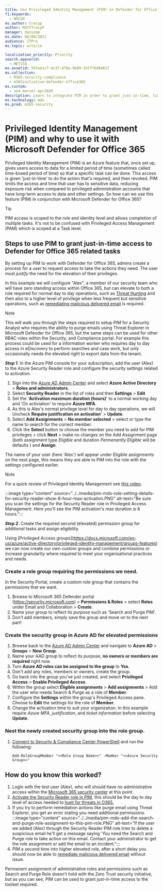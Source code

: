 ```yaml
---
title: Use Privileged Identity Management (PIM) in Defender for Office 365.
f1.keywords:
  - NOCSH
ms.author: tracyp
author: MSFTTracyP
manager: dansimp
ms.date: 08/09/2021
audience: ITPro
ms.topic: article

localization_priority: Priority
search.appverid:
  - MET150
ms.assetid: 56fee1c7-dc37-470e-9b09-33fff6d94617
ms.collection:
  - M365-security-compliance
  - m365initiative-defender-office365
ms.custom:
  - seo-marvel-apr2020
description: Learn to integrate PIM in order to grant just-in-time, time limited access to users to do elevated privilege tasks in Microsoft Defender for Office 365, lowering risk to your data.
ms.technology: mdo
ms.prod: m365-security
---
```


# Privileged Identity Management (PIM) and why to use it with Microsoft Defender for Office 365

Privileged Identity Management (PIM) is an Azure feature that, once set up, gives users access to data for a limited period of time (sometimes called time-boxed period of time) so that a specific task can be done. This access is given 'just-in-time' to do the action that's required, and then revoked. PIM limits the access and time that user has to sensitive data, reducing exposure risk when compared to privileged administration accounts that have long-term access to data and other settings. So how can we use this feature (PIM) in conjunction with Microsoft Defender for Office 365?

> [!TIP]
> PIM access is scoped to the role and identity level and allows completion of multiple tasks. It's not to be confused with Privileged Access Management (PAM) which is scoped at a Task level.

## Steps to use PIM to grant just-in-time access to Defender for Office 365 related tasks

By setting up PIM to work with Defender for Office 365, admins create a process for a user to request access to take the actions they need. The user must *justify* the need for the elevation of their privileges.

In this example we will configure "Alex", a member of our security team who will have zero standing access within Office 365, but can elevate to both a role required for normal day to day operations, such as [Threat Hunting](https://docs.microsoft.com/en-us/microsoft-365/security/office-365-security/threat-hunting-in-threat-explorer) and then also to a higher level of privilege when less frequent but sensitive operations, such as [remediating malicious delivered email](https://docs.microsoft.com/en-us/microsoft-365/security/office-365-security/remediate-malicious-email-delivered-office-365) is required.

> [!NOTE]
> This will walk you through the steps required to setup PIM for a Security Analyst who requires the ability to purge emails using Threat Explorer in Microsoft Defender for Office 365, but the same steps can be used for other RBAC roles within the Security, and Compliance portal. For example this process could be used for a information worker who requires day to day access in eDiscovery to perform searches and case work, but only occasionally needs the elevated right to export data from the tenant.


***Step 1***. In the Azure PIM console for your subscription, add the user (Alex) to the Azure Security Reader role and configure the security settings related to activation.

1. Sign into the [Azure AD Admin Center](https://aad.portal.azure.com/) and select  **Azure Active Directory** > **Roles and administrators**.
2. Select **Security Reader** in the list of roles and then **Settings** > **Edit**
3. Set the '**Activation maximum duration (hours)**' to a normal working day and 'On activiation' to require **Azure MFA**.
4. As this is Alex's normal privilege level for day to day operations, we will Uncheck **Require justification on activation**' > **Update**.
5. Select **Add Assignments** > **No member selected** > select or type the name to search for the correct member.
6. Click the **Select** button to choose the member you need to add for PIM privileges > click **Next** > make no changes on the Add Assignment page (both assignment type *Eligible* and duration *Permenantly Eligible* will be defaults ) and **Assign**.

The name of your user (here 'Alex') will appear under Eligible assignments on the next page, this means they are able to PIM into the role with the settings configured earlier.

> [!NOTE]
> For a quick review of Privileged Identity Management see [this video](https://www.youtube.com/watch?v=VQMAg0sa_lE).

:::image type="content" source="../../media/pim-mdo-role-setting-details-for-security-reader-show-8-hour-max-activation.PNG" alt-text="Be sure you scan the settings for the Security Reader role in Privileged Access Management. Here you'll see the PIM activation's max duration is 8 hours.":::

***Step 2***. Create the required second (elevated) permission group for additional tasks and assign eligibility.

Using [Privileged Access groups])https://docs.microsoft.com/en-us/azure/active-directory/privileged-identity-management/groups-features) we can now create our own custom groups and combine permissions or increase granularity where required to meet your organisational practices and needs.

### Create a role group requiring the permissions we need.

In the Security Portal, create a custom role group that contains the permissions that we want. 

1. Browse to Microsoft 365 Defender portal (https://security.microsoft.com) > **Permissions & Roles** > select **Roles** under Email and Collaboration > **Create**.
2. Name your group to reflect its purpose such as 'Search and Purge PIM'.
3. Don't add members, simply save the group and move on to the next part!

### Create the security group in Azure AD for elevated permissions

1. Browse back to the [Azure AD Admin Center](https://aad.portal.azure.com/) and navigate to **Azure AD** > **Groups** > **New Group**.
2. Name your AAD group to reflect its purpose, **no owners or members are required** right now.
3. Turn **Azure AD roles can be assigned to the group** to **Yes**.
4. Don't add any roles, members or owners, create the group.
5. Go back into the group you've just created, and select **Privileged Access** > **Enable Privileged Access**.
6. Within the group select **Eligible assignments** > **Add assignments** > Add the user who needs Search & Purge as a role of **Member**.
7. Configure the **Settings** within the group's Privileged Access pane. Choose to **Edit** the settings for the role of **Member**.
8. Change the activation time to suit your organization. In this example require *Azure MFA*, *justification*, and *ticket information* before selecting **Update**.

### Nest the newly created security group into the role group.

1. [Connect to Security & Compliance Center PowerShell](https://docs.microsoft.com/en-us/powershell/exchange/connect-to-scc-powershell?view=exchange-ps) and run the following:

    `Add-RoleGroupMember "<<Role Group Name>>" -Member "<<Azure Security Group>>"`


## How do you know this worked?

1. Login with the test user (Alex), who will should have no administrative access within the [Microsoft 365 security center](https://docs.microsoft.com/en-us/microsoft-365/security/defender/overview-security-center) at this point.
2. [Activate the Security Reader role in PIM](https://docs.microsoft.com/en-us/azure/active-directory/privileged-identity-management/pim-how-to-activate-role), this should be the day to day level of access needed to [hunt for threats in O365.](https://docs.microsoft.com/en-us/microsoft-365/security/office-365-security/threat-hunting-in-threat-explorer)
3. If you try to perform remediation actions like purge email using Threat Explorer, you get an error stating you need additional permissions.
:::image type="content" source="../../media/pim-mdo-add-the-search-and-purge-role-assignment-to-this-pim-role.PNG" alt-text="If the user we added (Alex) through the Security Reader PIM role tries to delete a suspicious email he'll get a message saying 'You need the Search and Purge role to take action on this email. Contact your administrator to get the role assignment or add the email to an incident.":::
4. PIM a second time into higher elevated role, after a short delay you should now be able to [remediate malicious delivered email](https://docs.microsoft.com/en-us/microsoft-365/security/office-365-security/remediate-malicious-email-delivered-office-365) without issue.

Permanent assignment of administrative roles and permissions such as Search and Purge Role doesn't hold with the Zero Trust security initiative, but as you can see, PIM can be used to grant just-in-time access to the toolset required.
